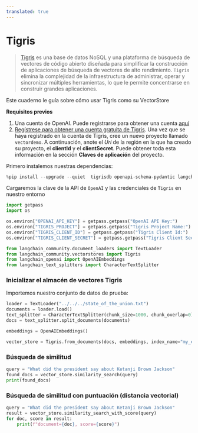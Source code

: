 ```yaml
---
translated: true
---
```


# Tigris

> [Tigris](https://tigrisdata.com) es una base de datos NoSQL y una plataforma de búsqueda de vectores de código abierto diseñada para simplificar la construcción de aplicaciones de búsqueda de vectores de alto rendimiento.
> `Tigris` elimina la complejidad de la infraestructura de administrar, operar y sincronizar múltiples herramientas, lo que le permite concentrarse en construir grandes aplicaciones.

Este cuaderno le guía sobre cómo usar Tigris como su VectorStore

**Requisitos previos**
1. Una cuenta de OpenAI. Puede registrarse para obtener una cuenta [aquí](https://platform.openai.com/)
2. [Regístrese para obtener una cuenta gratuita de Tigris](https://console.preview.tigrisdata.cloud). Una vez que se haya registrado en la cuenta de Tigris, cree un nuevo proyecto llamado `vectordemo`. A continuación, anote el *Uri* de la región en la que ha creado su proyecto, el **clientId** y el **clientSecret**. Puede obtener toda esta información en la sección **Claves de aplicación** del proyecto.

Primero instalemos nuestras dependencias:

```python
%pip install --upgrade --quiet  tigrisdb openapi-schema-pydantic langchain-openai tiktoken
```

Cargaremos la clave de la API de `OpenAI` y las credenciales de `Tigris` en nuestro entorno

```python
import getpass
import os

os.environ["OPENAI_API_KEY"] = getpass.getpass("OpenAI API Key:")
os.environ["TIGRIS_PROJECT"] = getpass.getpass("Tigris Project Name:")
os.environ["TIGRIS_CLIENT_ID"] = getpass.getpass("Tigris Client Id:")
os.environ["TIGRIS_CLIENT_SECRET"] = getpass.getpass("Tigris Client Secret:")
```

```python
from langchain_community.document_loaders import TextLoader
from langchain_community.vectorstores import Tigris
from langchain_openai import OpenAIEmbeddings
from langchain_text_splitters import CharacterTextSplitter
```

### Inicializar el almacén de vectores Tigris

Importemos nuestro conjunto de datos de prueba:

```python
loader = TextLoader("../../../state_of_the_union.txt")
documents = loader.load()
text_splitter = CharacterTextSplitter(chunk_size=1000, chunk_overlap=0)
docs = text_splitter.split_documents(documents)

embeddings = OpenAIEmbeddings()
```

```python
vector_store = Tigris.from_documents(docs, embeddings, index_name="my_embeddings")
```

### Búsqueda de similitud

```python
query = "What did the president say about Ketanji Brown Jackson"
found_docs = vector_store.similarity_search(query)
print(found_docs)
```

### Búsqueda de similitud con puntuación (distancia vectorial)

```python
query = "What did the president say about Ketanji Brown Jackson"
result = vector_store.similarity_search_with_score(query)
for doc, score in result:
    print(f"document={doc}, score={score}")
```
